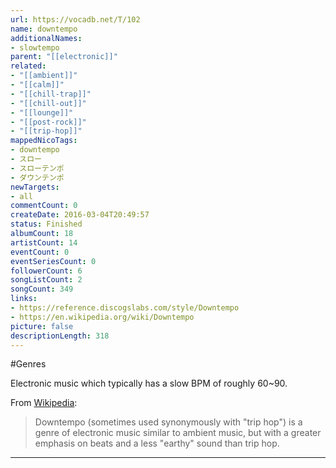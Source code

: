 ```yaml
---
url: https://vocadb.net/T/102
name: downtempo
additionalNames: 
- slowtempo
parent: "[[electronic]]"
related:
- "[[ambient]]"
- "[[calm]]"
- "[[chill-trap]]"
- "[[chill-out]]"
- "[[lounge]]"
- "[[post-rock]]"
- "[[trip-hop]]"
mappedNicoTags:
- downtempo
- スロー
- スローテンポ
- ダウンテンポ
newTargets:
- all
commentCount: 0
createDate: 2016-03-04T20:49:57
status: Finished
albumCount: 18
artistCount: 14
eventCount: 0
eventSeriesCount: 0
followerCount: 6
songListCount: 2
songCount: 349
links: 
- https://reference.discogslabs.com/style/Downtempo
- https://en.wikipedia.org/wiki/Downtempo
picture: false
descriptionLength: 318
---
```


#Genres

Electronic music which typically has a slow BPM of roughly 60~90.

From [Wikipedia](https://en.wikipedia.org/wiki/Downtempo):
> Downtempo (sometimes used synonymously with "trip hop") is a genre of electronic music similar to ambient music, but with a greater emphasis on beats and a less "earthy" sound than trip hop.

---

